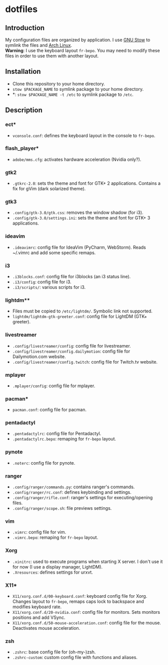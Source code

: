 # dotfiles

## Introduction
My configuration files are organized by application. I use [GNU Stow](1) to symlink the files and [Arch Linux](2).  
<strong>Warning</strong>: I use the keyboard layout `fr-bepo`. You may need to modify these files in order to use them with another layout.

## Installation

- Clone this repository to your home directory.
- `stow $PACKAGE_NAME` to symlink package to your home directory.
- \*: `stow $PACKAGE_NAME -t /etc` to symlink package to `/etc`.

## Description


### ect*
- `vconsole.conf`: defines the keyboard layout in the console to `fr-bepo`.

### flash_player*
- `adobe/mms.cfg`: activates hardware acceleration (Nvidia only?).

### gtk2
- `.gtkrc-2.0`: sets the theme and font for GTK+ 2 applications. Contains a fix for gVim (dark solarized theme).

### gtk3
- `.config/gtk-3.0/gtk.css`: removes the window shadow (for i3).
- `.config/gtk-3.0/settings.ini`: sets the theme and font for GTK+ 3 applications.

### ideavim
- `.ideavimrc`: config file for IdeaVim (PyCharm, WebStorm). Reads ~/.vimrc and add some specific remaps.

### i3
- `.i3blocks.conf`: config file for i3blocks (an i3 status line).
- `.i3/config`: config file for i3. 
- `.i3/scripts/`: various scripts for i3.

### lightdm**
- Files must be copied to `/etc/lightdm/`. Symbolic link not supported.
- `lightdm/lightdm-gtk-greeter.conf`: config file for LightDM (GTK+ greeter).

### livestreamer
- `.config/livestreamer/config`: config file for livestreamer.
- `.config/livestreamer/config.dailymotion`: config file for Dailymotion.com website.
- `.config/livestreamer/config.twitch`: config file for Twitch.tv website.

### mplayer
- `.mplayer/config`: config file for mplayer.

### pacman*
- `pacman.conf`: config file for pacman.

### pentadactyl
- `.pentadactylrc`: config file for Pentadactyl.
- `.pentadactylrc.bepo`: remaping for `fr-bepo` layout.

### pynote
- `.noterc`: config file for pynote.

### ranger
- `.config/ranger/commands.py`: contains ranger's commands. 
- `.config/ranger/rc.conf`: defines keybinding and settings.
- `.config/ranger/rifle.conf`: ranger's settings for executing/opening files.
- `.config/ranger/scope.sh`: file previews settings.

### vim
- `.vimrc`: config file for vim.
- `.vimrc.bepo`: remaping for `fr-bepo` layout.

### Xorg
- `.xinitrc`: used to execute programs when starting X server. I don't use it for now (I use a display manager, LightDM).
- `.Xresources`: defines settings for urxvt.

### X11*
- `X11/xorg.conf.d/00-keyboard.conf`: keyboard config file for Xorg. Changes layout to `fr-bepo`, remaps caps lock to backspace and modifies keyboard rate.
- `X11/xorg.conf.d/20-nvidia.conf`: config file for monitors. Sets monitors positions and add VSync.
- `X11/xorg.conf.d/50-mouse-acceleration.conf`: config file for the mouse. Deactivates mouse acceleration.

### zsh
- `.zshrc`: base config file for (oh-my-)zsh.
- `.zshrc-custom`: custom config file with functions and aliases.

[1]: https://www.gnu.org/software/stow/
[2]: https://www.archlinux.org/
